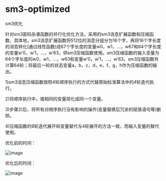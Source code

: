 # sm3-optimized
 sm3优化
 
 针对sm3密码杂凑函数的并行化优化方法，采用的sm3消息扩展函数和压缩函数，具体地，sm3消息扩展函数将512位的消息分组分为16个字，再将16个字长度的消息转化(通过线性函数)成67个字长度的变量w0，w1，...，w67和64个字长度的变量w′0，w′1，...，w′63，供sm3压缩函数使用。sm3压缩函数的输入变量为64个字长度的w0，w1，...，w63和变量w′0，w′1，...，w′63，sm3压缩函数共计算64轮；将最后一轮的状态变量a，b，c，d，e，f，g，h作为压缩函数的输出。
 
 1)sm3消息压缩函数按照4轮顺序执行的方式代替原始标准算法中的4轮迭代执行。

2)将顺序执行中，值相同的变量简化成同一个变量。

3)步骤2)后，将所有对顺序执行没有影响的操作(变量替换后冗余的赋值语句等)删除。

4)压缩函数的8轮迭代展开和变量替代与4轮展开的方法一致，而输入变量的替代使用。

优化前的时间：

![image](https://user-images.githubusercontent.com/106589212/181785392-1b80269c-61de-43d9-81be-f44892960b0e.png)

优化后的时间：

![image](https://user-images.githubusercontent.com/106589212/181785590-6377f570-4dec-4e60-ab80-b0637456b441.png)
